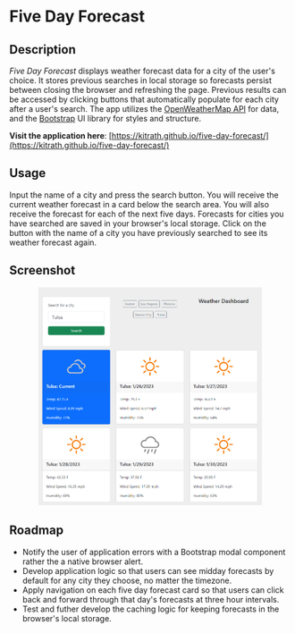 # Five Day Forecast

## Description
*Five Day Forecast* displays weather forecast data for a city of the user's choice.  It stores previous searches in local storage so forecasts persist between closing the browser and refreshing the page.  Previous results can be accessed by clicking buttons that automatically populate for each city after a user's search.  The app utilizes the [OpenWeatherMap API](https://openweathermap.org/api) for data, and the [Bootstrap](https://getbootstrap.com/) UI library for styles and structure.

**Visit the application here**: [https://kitrath.github.io/five-day-forecast/](https://kitrath.github.io/five-day-forecast/)

## Usage
Input the name of a city and press the search button.  You will receive the current weather forecast in a card below the search area. You will also receive the forecast for each of the next five days.  Forecasts for cities you have searched are saved in your browser's local storage. Click on the button with the name of a city you have previously searched to see its weather forecast again.

## Screenshot
<p align="center"><img src="./screen.png" width="400px" /></p>

## Roadmap
- Notify the user of application errors with a Bootstrap modal component rather the a native browser alert.
- Develop application logic so that users can see midday forecasts by default for any city they choose, no matter the timezone.
- Apply navigation on each five day forecast card so that users can click back and forward through that day's forecasts at three hour intervals.
- Test and futher develop the caching logic for keeping forecasts in the browser's local storage.
